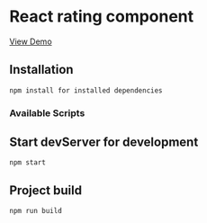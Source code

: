 # React rating component

[View Demo](https://blackwhite2018.github.io/Stars)

## Installation

`npm install for installed dependencies`

### Available Scripts

## Start devServer for development

`npm start`

## Project build

`npm run build`